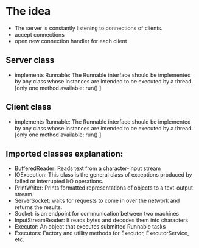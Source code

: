 # The idea
- The server is constantly listening to connections of clients.
- accept connections
- open new connection handler for each client

## Server class
- implements Runnable: The Runnable interface should be implemented by any class whose instances are intended to be executed by a thread. [only one method available: run() ]
## Client class 
- implements Runnable: The Runnable interface should be implemented by any class whose instances are intended to be executed by a thread. [only one method available: run() ]

## Imported classes explanation:
- BufferedReader: Reads text from a character-input stream
- IOException: This class is the general class of exceptions produced by failed or interrupted I/O operations.
- PrintWriter: Prints formatted representations of objects to a text-output stream.
- ServerSocket: waits for requests to come in over the network and returns the results.
- Socket:  is an endpoint for communication between two machines
- InputStreamReader: It reads bytes and decodes them into characters
- Executor: An object that executes submitted Runnable tasks
- Executors: Factory and utility methods for Executor, ExecutorService, etc.
